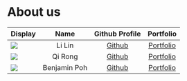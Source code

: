 # About us

Display |  Name  |           Github Profile           | Portfolio 
--------|:------:|:----------------------------------:|:---------:
![](https://via.placeholder.com/100.png?text=Photo) | Li Lin | [Github](https://github.com/lil1n) | [Portfolio](docs/team/lilin.md)
![](https://via.placeholder.com/100.png?text=Photo) | Qi Rong | [Github](https://github.com/ChongQiRong) | [Portfolio](docs/team/qirong.md)
![](https://via.placeholder.com/100.png?text=Photo) | Benjamin Poh | [Github](https://github.com/BenjaminPoh) | [Portfolio](docs/team/benjaminpoh.md)
